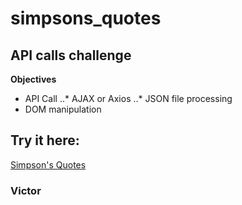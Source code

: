 # simpsons_quotes
## API calls challenge

**Objectives**
- API Call
..* AJAX or Axios
..* JSON file processing
- DOM manipulation

## Try it here:
[Simpson's Quotes](https://vtr84.github.io/simpsons_quotes/)

### Victor